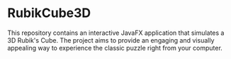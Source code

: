 # RubikCube3D
This repository contains an interactive JavaFX application that simulates a 3D Rubik's Cube. The project aims to provide an engaging and visually appealing way to experience the classic puzzle right from your computer.
